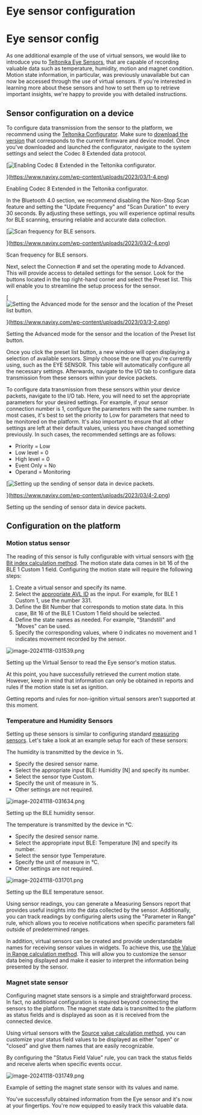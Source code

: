 # Eye sensor configuration

# Eye sensor config

As one additional example of the use of virtual sensors, we would like to introduce you to [Teltonika Eye Sensors](https://teltonika-gps.com/products/accessories/sensors-beacons/eye), that are capable of recording valuable data such as temperature, humidity, motion and magnet condition. Motion state information, in particular, was previously unavailable but can now be accessed through the use of virtual sensors. If you're interested in learning more about these sensors and how to set them up to retrieve important insights, we're happy to provide you with detailed instructions.

## Sensor configuration on a device

To configure data transmission from the sensor to the platform, we recommend using the [Teltonika Configurator](https://wiki.teltonika-gps.com/view/Teltonika_Configurator_Introduction). Make sure to [download the version](https://wiki.teltonika-gps.com/view/Teltonika_Configurator_versions) that corresponds to the current firmware and device model. Once you've downloaded and launched the configurator, navigate to the system settings and select the Codec 8 Extended data protocol.

[![Enabling Codec 8 Extended in the Teltonika configurator.](https://www.navixy.com/wp-content/uploads/2023/03/1-4.png)

](https://www.navixy.com/wp-content/uploads/2023/03/1-4.png)

Enabling Codec 8 Extended in the Teltonika configurator.

In the Bluetooth 4.0 section, we recommend disabling the Non-Stop Scan feature and setting the "Update Frequency" and "Scan Duration" to every 30 seconds. By adjusting these settings, you will experience optimal results for BLE scanning, ensuring reliable and accurate data collection.

[![Scan frequency for BLE sensors.](https://www.navixy.com/wp-content/uploads/2023/03/2-4.png)

](https://www.navixy.com/wp-content/uploads/2023/03/2-4.png)

Scan frequency for BLE sensors.

Next, select the Connection # and set the operating mode to Advanced. This will provide access to detailed settings for the sensor. Look for the buttons located in the top right-hand corner and select the Preset list. This will enable you to streamline the setup process for the sensor.

[![Setting the Advanced mode for the sensor and the location of the Preset list button.](https://www.navixy.com/wp-content/uploads/2023/03/3-2.png)

](https://www.navixy.com/wp-content/uploads/2023/03/3-2.png)

Setting the Advanced mode for the sensor and the location of the Preset list button.

Once you click the preset list button, a new window will open displaying a selection of available sensors. Simply choose the one that you're currently using, such as the EYE SENSOR. This table will automatically configure all the necessary settings. Afterwards, navigate to the I/O tab to configure data transmission from these sensors within your device packets.

To configure data transmission from these sensors within your device packets, navigate to the I/O tab. Here, you will need to set the appropriate parameters for your desired settings. For example, if your sensor connection number is 1, configure the parameters with the same number. In most cases, it's best to set the priority to Low for parameters that need to be monitored on the platform. It's also important to ensure that all other settings are left at their default values, unless you have changed something previously. In such cases, the recommended settings are as follows:

- Priority = Low
- Low level = 0
- High level = 0
- Event Only = No
- Operand = Monitoring

[![Setting up the sending of sensor data in device packets.](https://www.navixy.com/wp-content/uploads/2023/03/4-2.png)

](https://www.navixy.com/wp-content/uploads/2023/03/4-2.png)

Setting up the sending of sensor data in device packets.

## Configuration on the platform

### Motion status sensor

The reading of this sensor is fully configurable with virtual sensors with [the Bit index calculation method](https://squaregps.atlassian.net/wiki/spaces/USERDOCSOLD/pages/2909013892/Virtual+sensors#Bit-index). The motion state data comes in bit 16 of the BLE 1 Custom 1 field. Configuring the motion state will require the following steps:

1. Create a virtual sensor and specify its name.
2. Select the [appropriate AVL ID](https://wiki.teltonika-mobility.com/view/Full_AVL_ID_List#BLE_Sensor_I.2FO_elements) as the input. For example, for BLE 1 Custom 1, use the number 331.
3. Define the Bit Number that corresponds to motion state data. In this case, Bit 16 of the BLE 1 Custom 1 field should be selected.
4. Define the state names as needed. For example, "Standstill" and "Moves" can be used.
5. Specify the corresponding values, where 0 indicates no movement and 1 indicates movement recorded by the sensor.

![image-20241118-031539.png](attachments/image-20241118-031539.png)

Setting up the Virtual Sensor to read the Eye sensor's motion status.

At this point, you have successfully retrieved the current motion state. However, keep in mind that information can only be obtained in reports and rules if the motion state is set as ignition.

Getting reports and rules for non-ignition virtual sensors aren’t supported at this moment.

### Temperature and Humidity Sensors

Setting up these sensors is similar to configuring standard [measuring sensors](../measurement-sensors.md). Let's take a look at an example setup for each of these sensors:

The humidity is transmitted by the device in %.

- Specify the desired sensor name.
- Select the appropriate input BLE: Humidity \[N\] and specify its number.
- Select the sensor type Custom.
- Specify the unit of measure in %.
- Other settings are not required.

![image-20241118-031634.png](attachments/image-20241118-031634.png)

Setting up the BLE humidity sensor.

The temperature is transmitted by the device in °C.

- Specify the desired sensor name.
- Select the appropriate input BLE: Temperature \[N\] and specify its number.
- Select the sensor type Temperature.
- Specify the unit of measure in °C.
- Other settings are not required.

![image-20241118-031701.png](attachments/image-20241118-031701.png)

Setting up the BLE temperature sensor.

Using sensor readings, you can generate a Measuring Sensors report that provides useful insights into the data collected by the sensor. Additionally, you can track readings by configuring alerts using the "Parameter in Range" rule, which allows you to receive notifications when specific parameters fall outside of predetermined ranges.

In addition, virtual sensors can be created and provide understandable names for receiving sensor values in widgets. To achieve this, use [the Value in Range calculation method](https://squaregps.atlassian.net/wiki/spaces/USERDOCSOLD/pages/2909013892/Virtual+sensors#Value-in-range). This will allow you to customize the sensor data being displayed and make it easier to interpret the information being presented by the sensor.

### Magnet state sensor

Configuring magnet state sensors is a simple and straightforward process. In fact, no additional configuration is required beyond connecting the sensors to the platform. The magnet state data is transmitted to the platform as status fields and is displayed as soon as it is received from the connected device.

Using virtual sensors with the [Source value calculation method](https://squaregps.atlassian.net/wiki/spaces/USERDOCSOLD/pages/2909013892/Virtual+sensors#Source-Value), you can customize your status field values to be displayed as either "open" or "closed" and give them names that are easily recognizable.

By configuring the "Status Field Value" rule, you can track the status fields and receive alerts when specific events occur.

![image-20241118-031749.png](attachments/image-20241118-031749.png)

Example of setting the magnet state sensor with its values and name.

You've successfully obtained information from the Eye sensor and it's now at your fingertips. You're now equipped to easily track this valuable data.
